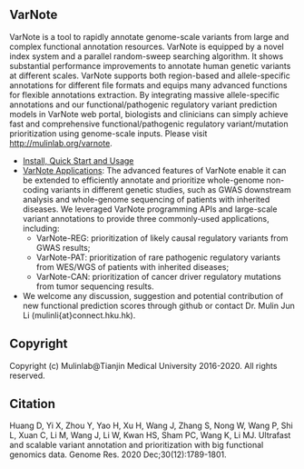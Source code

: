 ## VarNote
   VarNote is a tool to rapidly annotate genome-scale variants from large and complex functional annotation resources. VarNote is equipped by a novel index system and a parallel random-sweep searching algorithm. It shows substantial performance improvements to annotate human genetic variants at different scales. VarNote supports both region-based and allele-specific annotations for different file formats and equips many advanced functions for flexible annotations extraction. By integrating massive allele-specific annotations and our functional/pathogenic regulatory variant prediction models in VarNote web portal, biologists and clinicians can simply achieve fast and comprehensive functional/pathogenic regulatory variant/mutation prioritization using genome-scale inputs. Please visit http://mulinlab.org/varnote.
 
   - [Install, Quick Start and Usage](http://mulinlab.org/varnote/documentaiton.html "Install and Usage")
   - [VarNote Applications](http://mulinlab.org/varnote/application.html "VarNote Pipelines"): The advanced features of VarNote enable it can be extended to efficiently annotate and prioritize whole-genome non-coding variants in different genetic studies, such as GWAS downstream analysis and whole-genome sequencing of patients with inherited diseases. We leveraged VarNote programming APIs and large-scale variant annotations to provide three commonly-used applications, including:
     - VarNote-REG: prioritization of likely causal regulatory variants from GWAS results;
     - VarNote-PAT: prioritization of rare pathogenic regulatory variants from WES/WGS of patients with inherited diseases;
     - VarNote-CAN: prioritization of cancer driver regulatory mutations from tumor sequencing results.
   - We welcome any discussion, suggestion and potential contribution of new functional prediction scores through github or contact Dr. Mulin Jun Li (mulinli{at}connect.hku.hk). 


## Copyright
Copyright (c) Mulinlab@Tianjin Medical University 2016-2020. All rights reserved.

## Citation
Huang D, Yi X, Zhou Y, Yao H, Xu H, Wang J, Zhang S, Nong W, Wang P, Shi L, Xuan C, Li M, Wang J, Li W, Kwan HS, Sham PC, Wang K, Li MJ. Ultrafast and scalable variant annotation and prioritization with big functional genomics data. Genome Res. 2020 Dec;30(12):1789-1801.

